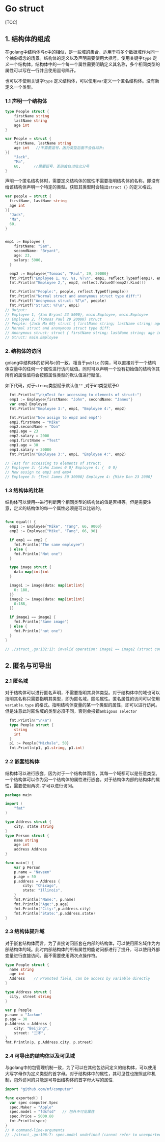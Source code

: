 # Go struct

[TOC]

## 1. 结构体的组成

在golang中结构体与c中的相似，是一些域的集合，适用于将多个数据域作为同一个抽象概念的场景。结构体的定义以及声明需要使用大括号。使用关键字`type` 定义一个结构体，结构体中的一个每一个属性需要明确定义其名称，多个相同类型的属性可以写在一行并且使用逗号隔开。

也可以不使用关键字`type` 定义结构体，可以使用`var`定义一个匿名结构体。没有新定义一个类型。

### 1.1 声明一个结构体

```go
type People struct {
    firstName string
    lastName string
    age int
}

var People = struct {
    firstName, lastName string
    age int   //不需要逗号，因为类型后面不会自动补;
}{
    "Jack",
    "Ma",
    60,      //需要逗号，否则会自动填充分号
}
```

声明一个匿名结构体时，需要定义结构体的属性不需要指明结构体的名称，即没有给该结构体声明一个特定的类型。获取其类型时会输出`struct {}` 的定义格式。

```go
var people = struct {
  firstName, lastName string
  age int
}{
  "Jack",
  "Ma",
  60,
}


emp1 := Employee {
    firstName: "Sam",
    secondName: "Bryant",
    age: 23,
    salary: 5000,
  }

  emp2 := Employee{"Tomoas", "Paul", 29, 20000}
  fmt.Printf("Employee 1, %v, %s, %T\n", emp1, reflect.TypeOf(emp1), emp1)
  fmt.Println("Employee 2,", emp2, reflect.ValueOf(emp2).Kind())

  fmt.Println("People:", people, reflect.TypeOf(people))
  fmt.Println("Normal struct and anonymous struct type diff:")
  fmt.Printf("Anonymous struct: %T\n", people)
  fmt.Printf("Struct: %T\n", emp1)
// Output:
// Employee 1, {Sam Bryant 23 5000}, main.Employee, main.Employee
// Employee 2, {Tomoas Paul 29 20000} struct
// People: {Jack Ma 60} struct { firstName string; lastName string; age int }
// Normal struct and anonymous struct type diff:
// Anonymous struct: struct { firstName string; lastName string; age int }
// Struct: main.Employee

```

### 2. 结构体的访问

golang中结构体的访问与c的一致，相当于`public` 的类，可以直接对于一个结构体变量中的任何一个属性进行访问赋值。同时可以声明一个没有初始值的结构体其所有的属性值将会按照属性类型的默认值进行赋值。

如下代码，对于`string`类型赋予默认值`""` ,对于int类型赋予0

```go
  fmt.Println("\n\nTest for accessing to elements of struct:")
  emp1 := Employee{firstName: "John", secondName: "James"}
  var emp2 Employee
  fmt.Println("Employee 3:", emp1, "Employee 4:", emp2)

  fmt.Println("Now assign to emp3 and emp4")
  emp2.firstName = "Mike"
  emp2.secondName = "Don"
  emp2.age = 23
  emp2.salary = 2000
  emp1.firstName = "Test"
  emp1.age = 30
  emp1.salary = 30000
  fmt.Println("Employee 3:", emp1, "Employee 4:", emp2)

// Test for accessing to elements of struct:
// Employee 3: {John James 0 0} Employee 4: {  0 0}
// Now assign to emp3 and emp4
// Employee 3: {Test James 30 30000} Employee 4: {Mike Don 23 2000}
```

### 1.3 结构体的比较

结构体可以使用`==`进行判断两个相同类型的结构体的值是否相等。但是需要注意，定义的结构体的每一个属性必须是可以比较的。

```go

func equal() {
  emp1 := Employee{"Mike", "Tang", 66, 9000}
  emp2 := Employee{"Mike", "Tang", 66, 90}

  if emp1 == emp2 {
    fmt.Println("The same employee")
  } else {
    fmt.Println("Not one")
  }

  type image struct {
    data map[int]int
  }

  image1 := image{data: map[int]int{
    0: 188,
  }}
  image2 := image{data: map[int]int{
    0:188,
  }}

  if image1 == image2 {
    fmt.Println("Same image")
  } else {
    fmt.Println("not one")
  }
}

// ./struct_.go:132:13: invalid operation: image1 == image2 (struct containing map[int]int cannot be compared)
```



## 2. 匿名与可导出

### 2.1 匿名域

对于结构体可以进行匿名声明，不需要指明其具体类型。对于结构体中的域也可以指明其名称只需要指明其类型，即为匿名域，匿名属性。匿名属性的访问可以使用`variable.type` 的格式。指明结构体变量的某一个类型的属性，即可以进行访问。但是注意此时匿名域的类型必须不同，否则会报错`ambigous selector ` 

```go
  fmt.Println("\n\n")
  type People struct {
    string
    int
  }
  p1 := People{"Michale", 50}
  fmt.Println(p1, p1.string, p1.int)
```

### 2.2 嵌套结构体

结构体可以进行嵌套，因为对于一个结构体而言，其每一个域都可以是任意类型。一个结构体可以作为另一个结构体的属性进行嵌套。对于结构体内部的结构体的属性，需要使用两次`.`才可以进行访问。

```go
package main

import (  
    "fmt"
)

type Address struct {  
    city, state string
}
type Person struct {  
    name string
    age int
    address Address
}

func main() {  
    var p Person
    p.name = "Naveen"
    p.age = 50
    p.address = Address {
        city: "Chicago",
        state: "Illinois",
    }
    fmt.Println("Name:", p.name)
    fmt.Println("Age:",p.age)
    fmt.Println("City:",p.address.city)
    fmt.Println("State:",p.address.state)
}
```

### 2.3 结构体提升域

对于嵌套结构体而言，为了直接访问嵌套在内部的结构体，可以使用匿名域作为内部结构体的域。此时内部结构体的所有属性的能访问都进行了提升，可以使用外部变量进行直接访问。而不需要使用两次点操作符。

```go
type People struct {
  name string
  age int
  Address    // Promoted field, can be access by variable directly
}

type Address struct {
  city, street string
}

var p People
p.name = "Jackon"
p.age = 30
p.Address = Address {
    city: "Beijing",
    street: "二环",
}
fmt.Println(p, p.Address.city, p.street)

```

### 2.4 可导出的结构体以及可见域

与golang中的包管理机制一致，为了可以在其他包访问定义的结构体，可以使用大写字母作为定义类型的首字母。对于结构体中的属性，其可见性也按照这种机制，包外访问的只能是可导出结构体的首字母大写的属性.

```go
import "github.com/nf/computer"

func exported() {
  var spec computer.Spec
  spec.Maker = "Apple"
  spec.model = "fdsfsd"   // 包外不可见属性
  spec.Price = 5000.80
  fmt.Println(spec)
}
// # command-line-arguments
// ./struct_.go:106:7: spec.model undefined (cannot refer to unexported field or method model)
```



